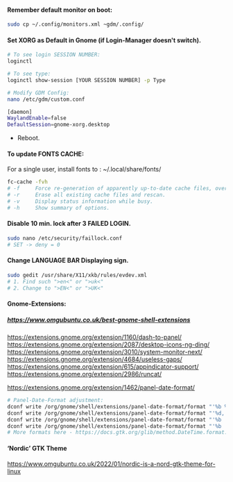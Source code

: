 #### Remember default monitor on boot:
```sh
sudo cp ~/.config/monitors.xml ~gdm/.config/
```

#### Set XORG as Default in Gnome (if Login-Manager doesn't switch).
```sh
# To see login SESSION NUMBER:
loginctl

# To see type:
loginctl show-session [YOUR SESSION NUMBER] -p Type

# Modify GDM Config:
nano /etc/gdm/custom.conf
```
```sh
[daemon]
WaylandEnable=false
DefaultSession=gnome-xorg.desktop
```
- Reboot.

#### To update FONTS CACHE:
For a single user, install fonts to : ~/.local/share/fonts/
```sh
fc-cache -fvh
# -f     Force re-generation of apparently up-to-date cache files, overriding the  timestamp checking.
# -r     Erase all existing cache files and rescan.
# -v     Display status information while busy.
# -h     Show summary of options.
```
#### Disable 10 min. lock after 3 FAILED LOGIN.
```sh
sudo nano /etc/security/faillock.conf
# SET -> deny = 0
```
#### Change LANGUAGE BAR Displaying sign.
```sh
sudo gedit /usr/share/X11/xkb/rules/evdev.xml
# 1. Find such ">en<" or ">uk<"
# 2. Change to ">EN<" or ">UK<"
```

#### Gnome-Extensions:
##### https://www.omgubuntu.co.uk/best-gnome-shell-extensions

https://extensions.gnome.org/extension/1160/dash-to-panel/
https://extensions.gnome.org/extension/2087/desktop-icons-ng-ding/
https://extensions.gnome.org/extension/3010/system-monitor-next/
https://extensions.gnome.org/extension/4684/useless-gaps/
https://extensions.gnome.org/extension/615/appindicator-support/
https://extensions.gnome.org/extension/2986/runcat/

https://extensions.gnome.org/extension/1462/panel-date-format/
```sh
# Panel-Date-Format adjustment:
dconf write /org/gnome/shell/extensions/panel-date-format/format "'%b %d,   %A,   %X'"
dconf write /org/gnome/shell/extensions/panel-date-format/format "'%d,   %A,   %H:%M %p'"
dconf write /org/gnome/shell/extensions/panel-date-format/format "'%b  %e  %a  %H:%M %p'"
dconf write /org/gnome/shell/extensions/panel-date-format/format "'%b  %e  %a  %R'"
# More formats here - https://docs.gtk.org/glib/method.DateTime.format.html
```

#### ‘Nordic’ GTK Theme
https://www.omgubuntu.co.uk/2022/01/nordic-is-a-nord-gtk-theme-for-linux
